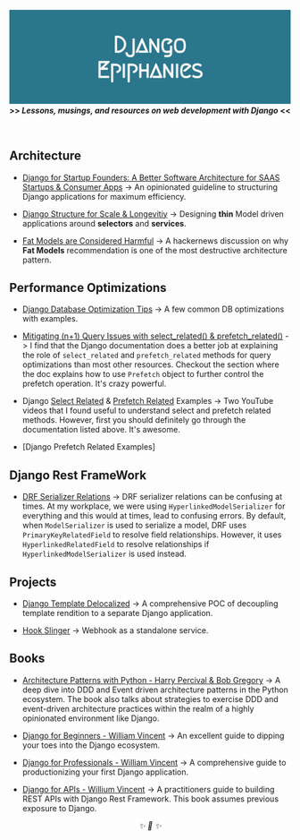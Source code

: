 <div align="center">

![img](./art/logo.png)
<strong>>> <i>Lessons, musings, and resources on web development with Django</i> <<</strong>

&nbsp;

</div>

## Architecture

* [Django for Startup Founders: A Better Software Architecture for SAAS Startups & Consumer Apps](https://alexkrupp.typepad.com/sensemaking/2021/06/django-for-startup-founders-a-better-software-architecture-for-saas-startups-and-consumer-apps.html) -> An opinionated guideline to structuring Django applications for maximum efficiency.

* [Django Structure for Scale & Longevitiy](https://www.youtube.com/watch?v=yG3ZdxBb1oo) -> Designing **thin** Model driven applications around **selectors** and **services**.

* [Fat Models are Considered Harmful](https://news.ycombinator.com/item?id=23322880) -> A hackernews discussion on why **Fat Models** recommendation is one of the most destructive architecture pattern.

## Performance Optimizations

* [Django Database Optimization Tips](https://betterprogramming.pub/django-database-optimization-tips-4e11631dbc2c) -> A few common DB optimizations with examples.

* [Mitigating (n+1) Query Issues with select_related() & prefetch_related()](https://docs.djangoproject.com/en/dev/ref/models/querysets/#prefetch-related) -> I find that the Django documentation does a better job at explaining the role of `select_related` and `prefetch_related` methods for query optimizations than most other resources. Checkout the section where the doc explains how to use `Prefetch` object to further control the prefetch operation. It's crazy powerful.

* Django [Select Related](https://www.youtube.com/watch?v=mO-pfdJpnBA) & [Prefetch Related](https://www.youtube.com/watch?v=5-UN4YPDDQc) Examples -> Two YouTube videos that I found useful to understand select and prefetch related methods. However, first you should definitely go through the documentation listed above. It's awesome.

* [Django Prefetch Related Examples]


## Django Rest FrameWork

* [DRF Serializer Relations](https://www.django-rest-framework.org/api-guide/relations/) -> DRF serializer relations can be confusing at times. At my workplace, we were using `HyperlinkedModelSerializer` for everything and this would at times, lead to confusing errors. By default, when `ModelSerializer` is used to serialize a model, DRF uses `PrimaryKeyRelatedField` to resolve field relationships. However, it uses `HyperlinkedRelatedField` to resolve relationships if `HyperlinkedModelSerializer` is used instead.

## Projects

* [Django Template Delocalized](https://github.com/rednafi/django-template-delocalized) -> A comprehensive POC of decoupling template rendition to a separate Django application.

* [Hook Slinger](https://github.com/rednafi/hook-slinger) -> Webhook as a standalone service.

## Books

* [Architecture Patterns with Python - Harry Percival & Bob Gregory](https://www.goodreads.com/book/show/50083115-architecture-patterns-with-python) -> A deep dive into DDD and Event driven architecture patterns in the Python ecosystem. The book also talks about strategies to exercise DDD and event-driven architecture practices within the realm of a highly opinionated environment like Django.

* [Django for Beginners - William Vincent](https://djangoforbeginners.com/) -> An excellent guide to dipping your toes into the Django ecosystem.

* [Django for Professionals - William Vincent](https://djangoforprofessionals.com/) -> A comprehensive guide to productionizing your first Django application.

* [Django for APIs - Willium Vincent](https://djangoforapis.com/) -> A practitioners guide to building REST APIs with Django Rest Framework. This book assumes previous exposure to Django.

<div align="center">
<i> ✨ 🍰 ✨ </i>
</div>
